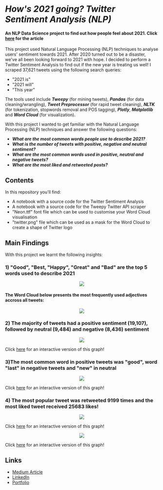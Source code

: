 # _How's 2021 going? Twitter Sentiment Analysis (NLP)_

#### An NLP Data Science project to find out how people feel about 2021. Click [here](https://sandra-maria-machon.medium.com/hows-2021-going-twitter-sentiment-analysis-nlp-e62e4e8f3767) for the article
This project used Natural Language Processing (NLP) techniques to analyse users' sentiment towards 2021. After 2020 turned out to be a disaster, we've all been looking forward to 2021 with hope. I decided to perform a Twitter Sentiment Analysis to find out if the new year is treating us well! I scraped 37,621 tweets using the following search queries:
- "2021 is"
- "2021 will"
- "This year"

The tools used include ***Tweepy*** (for mining tweets), ***Pandas*** (for data cleaning/wrangling), ***Tweet Preprocessor*** (for rapid tweet cleaning), ***NLTK*** (for tokenization, stopwords removal and POS tagging), ***Plotly***, ***Matplotlib*** and ***Word Cloud*** (for visualization).

With this project I wanted to get familiar with the Natural Language Processing (NLP) techniques and answer the following questions:

- ***What are the most common words people use to describe 2021?***
- ***What is the number of tweets with positive, negative and neutral sentiment?***
- ***What are the most common words used in positive, neutral and negative tweets?***
- ***What are the most liked and retweeted posts?***

## Contents

In this repository you'll find:
- A notebook with a source code for the Twitter Sentiment Analysis
- A notebook with a source code for the Tweepy Twitter API scraper
- "Neon.ttf" font file which can be used to customise your Word Cloud visualisation
- "twitter.png" file which can be used as a mask for the Word Cloud to create a shape of Twitter logo

## Main Findings

With this project we learnt the following insights:
### 1) "Good", "Best, "Happy", "Great" and "Bad" are the top 5 words used to describe 2021 ###
<p align="center">
<img src="https://user-images.githubusercontent.com/55002027/114279849-86763900-9a2e-11eb-8dd2-796c3d327afe.png" />
</p>

#### The Word Cloud below presents the most frequently used adjectives accross all tweets: ###
<p align="center">
<img src="https://user-images.githubusercontent.com/55002027/114281049-14a0ee00-9a34-11eb-8992-68fe771b3e76.png" />
</p>

### 2) The majority of tweets had a positive sentiment (19,107), followed by neutral (9,484) and negative (8,436) sentiment ###
<p align="center">
<img src="https://user-images.githubusercontent.com/55002027/114280849-2635c600-9a33-11eb-8610-128449948d19.PNG" />
</p>

Click [here](https://datapane.com/u/machonsm/reports/my-plot/embed/) for an interactive version of this graph!

### 3)The most common word in positive tweets was "good", word "last" in negative tweets and "new" in neutral
<p align="center">
  <img src="https://user-images.githubusercontent.com/55002027/114280902-58dfbe80-9a33-11eb-90fc-2bd322151395.PNG" />
</p>

Click [here](https://datapane.com/u/machonsm/reports/sun-burst/embed/) for an interactive version of this graph!


### 4) The most popular tweet was retweeted 9199 times and the most liked tweet received 25683 likes!
<p align="center">
  
  <img src="https://user-images.githubusercontent.com/55002027/115115780-3519fc80-9f8e-11eb-98ae-3377dc5043da.PNG" />
</p>

Click [here](https://datapane.com/u/machonsm/reports/my-plot4/embed/) for an interactive version of this graph!
<p align="center">
  
  <img src="https://user-images.githubusercontent.com/55002027/115115784-36e3c000-9f8e-11eb-932a-f0389102bd34.PNG" />
</p>

Click [here](https://datapane.com/u/machonsm/reports/my-plot2/embed/) for an interactive version of this graph!

## Links

- [Medium Article](https://sandra-maria-machon.medium.com/hows-2021-going-twitter-sentiment-analysis-nlp-e62e4e8f3767)
- [LinkedIn](https://www.linkedin.com/in/sandra-machon/)
- [Portfolio](https://www.sandramachon.com/)


